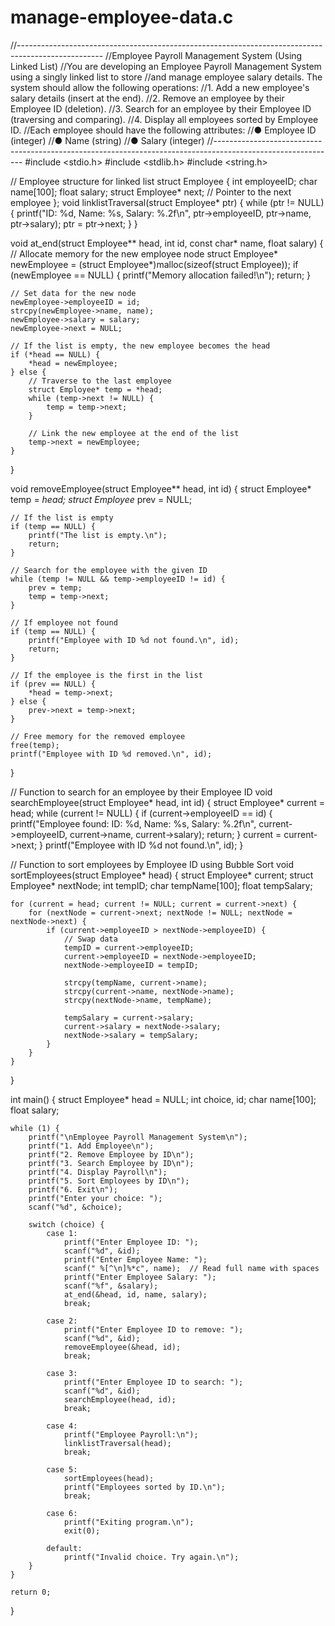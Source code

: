 # manage-employee-data.c
//---------------------------------------------------------------------------------------------------
//Employee Payroll Management System (Using Linked List)
//You are developing an Employee Payroll Management System using a singly linked list to store
//and manage employee salary details. The system should allow the following operations:
//1. Add a new employee's salary details (insert at the end).
//2. Remove an employee by their Employee ID (deletion).
//3. Search for an employee by their Employee ID (traversing and comparing).
//4. Display all employees sorted by Employee ID.
//Each employee should have the following attributes:
//● Employee ID (integer)
//● Name (string)
//● Salary (integer)
//------------------------------------------------------------------------------------------------------------
#include <stdio.h>
#include <stdlib.h>
#include <string.h>

// Employee structure for linked list
struct Employee {
    int employeeID;
    char name[100];
    float salary;
    struct Employee* next;  // Pointer to the next employee
};
void linklistTraversal(struct Employee* ptr) {
    while (ptr != NULL) {
        printf("ID: %d, Name: %s, Salary: %.2f\n", ptr->employeeID, ptr->name, ptr->salary);
        ptr = ptr->next;
    }
}


void at_end(struct Employee** head, int id, const char* name, float salary) {
    // Allocate memory for the new employee node
    struct Employee* newEmployee = (struct Employee*)malloc(sizeof(struct Employee));
    if (newEmployee == NULL) {
        printf("Memory allocation failed!\n");
        return;
    }

    // Set data for the new node
    newEmployee->employeeID = id;
    strcpy(newEmployee->name, name);
    newEmployee->salary = salary;
    newEmployee->next = NULL;

    // If the list is empty, the new employee becomes the head
    if (*head == NULL) {
        *head = newEmployee;
    } else {
        // Traverse to the last employee
        struct Employee* temp = *head;
        while (temp->next != NULL) {
            temp = temp->next;
        }

        // Link the new employee at the end of the list
        temp->next = newEmployee;
    }
}

void removeEmployee(struct Employee** head, int id) {
    struct Employee* temp = *head;
    struct Employee* prev = NULL;

    // If the list is empty
    if (temp == NULL) {
        printf("The list is empty.\n");
        return;
    }

    // Search for the employee with the given ID
    while (temp != NULL && temp->employeeID != id) {
        prev = temp;
        temp = temp->next;
    }

    // If employee not found
    if (temp == NULL) {
        printf("Employee with ID %d not found.\n", id);
        return;
    }

    // If the employee is the first in the list
    if (prev == NULL) {
        *head = temp->next;
    } else {
        prev->next = temp->next;
    }

    // Free memory for the removed employee
    free(temp);
    printf("Employee with ID %d removed.\n", id);
}

// Function to search for an employee by their Employee ID
void searchEmployee(struct Employee* head, int id) {
    struct Employee* current = head;
    while (current != NULL) {
        if (current->employeeID == id) {
            printf("Employee found: ID: %d, Name: %s, Salary: %.2f\n", current->employeeID, current->name, current->salary);
            return;
        }
        current = current->next;
    }
    printf("Employee with ID %d not found.\n", id);
}

// Function to sort employees by Employee ID using Bubble Sort
void sortEmployees(struct Employee* head) {
    struct Employee* current;
    struct Employee* nextNode;
    int tempID;
    char tempName[100];
    float tempSalary;

    for (current = head; current != NULL; current = current->next) {
        for (nextNode = current->next; nextNode != NULL; nextNode = nextNode->next) {
            if (current->employeeID > nextNode->employeeID) {
                // Swap data
                tempID = current->employeeID;
                current->employeeID = nextNode->employeeID;
                nextNode->employeeID = tempID;

                strcpy(tempName, current->name);
                strcpy(current->name, nextNode->name);
                strcpy(nextNode->name, tempName);

                tempSalary = current->salary;
                current->salary = nextNode->salary;
                nextNode->salary = tempSalary;
            }
        }
    }
}

int main() {
    struct Employee* head = NULL;
    int choice, id;
    char name[100];
    float salary;

    while (1) {
        printf("\nEmployee Payroll Management System\n");
        printf("1. Add Employee\n");
        printf("2. Remove Employee by ID\n");
        printf("3. Search Employee by ID\n");
        printf("4. Display Payroll\n");
        printf("5. Sort Employees by ID\n");
        printf("6. Exit\n");
        printf("Enter your choice: ");
        scanf("%d", &choice);

        switch (choice) {
            case 1:
                printf("Enter Employee ID: ");
                scanf("%d", &id);
                printf("Enter Employee Name: ");
                scanf(" %[^\n]%*c", name);  // Read full name with spaces
                printf("Enter Employee Salary: ");
                scanf("%f", &salary);
                at_end(&head, id, name, salary);
                break;

            case 2:
                printf("Enter Employee ID to remove: ");
                scanf("%d", &id);
                removeEmployee(&head, id);
                break;

            case 3:
                printf("Enter Employee ID to search: ");
                scanf("%d", &id);
                searchEmployee(head, id);
                break;

            case 4:
                printf("Employee Payroll:\n");
                linklistTraversal(head);
                break;

            case 5:
                sortEmployees(head);
                printf("Employees sorted by ID.\n");
                break;

            case 6:
                printf("Exiting program.\n");
                exit(0);

            default:
                printf("Invalid choice. Try again.\n");
        }
    }

    return 0;
}

